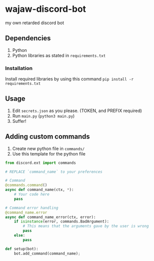 # wajaw-discord-bot
my own retarded discord bot

## Dependencies
1. Python
2. Python libraries as stated in `requirements.txt`

### Installation
Install required libraries by using this command
`pip install -r requirements.txt`

## Usage
1. Edit `secrets.json` as you please. (TOKEN, and PREFIX required)
2. Run `main.py` (`python3 main.py`)
3. Suffer!

## Adding custom commands
1. Create new python file in `commands/`
2. Use this template for the python file
```python
from discord.ext import commands

# REPLACE `command_name` to your preferences

# Command
@commands.command()
async def command_name(ctx, *):
	# Your code here
	pass

# Command error handling
@command_name.error
async def command_name_error(ctx, error):
    if isinstance(error, commands.BadArgument):
        # This means that the arguments gave by the user is wrong
        pass
    else:
        pass

def setup(bot):
    bot.add_command(command_name);
```
